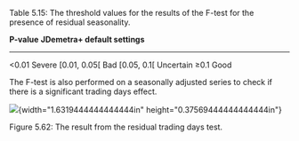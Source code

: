 Table 5.15: The threshold values for the results of the F-test for the
presence of residual seasonality.

  **P-value**      **JDemetra+ default settings**
  ---------------- --------------------------------
  \<0.01           Severe
  \[0.01, 0.05\[   Bad
  \[0.05, 0.1\[    Uncertain
  ≥0.1             Good

The F-test is also performed on a seasonally adjusted series to check if
there is a significant trading days effect.

![](./media/media/image1.png){width="1.6319444444444444in"
height="0.37569444444444444in"}

Figure 5.62: The result from the residual trading days test.
